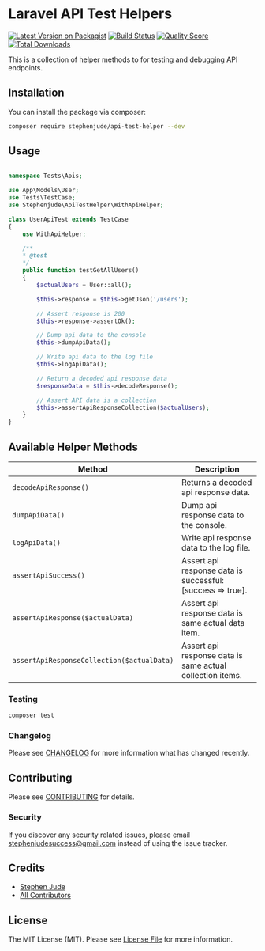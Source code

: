 # Laravel API Test Helpers

[![Latest Version on Packagist](https://img.shields.io/packagist/v/stephenjude/api-test-helper.svg?style=flat-square)](https://packagist.org/packages/stephenjude/api-test-helper)
[![Build Status](https://img.shields.io/travis/stephenjude/api-test-helper/master.svg?style=flat-square)](https://travis-ci.org/stephenjude/api-test-helper)
[![Quality Score](https://img.shields.io/scrutinizer/g/stephenjude/api-test-helper.svg?style=flat-square)](https://scrutinizer-ci.com/g/stephenjude/api-test-helper)
[![Total Downloads](https://img.shields.io/packagist/dt/stephenjude/api-test-helper.svg?style=flat-square)](https://packagist.org/packages/stephenjude/api-test-helper)

This is a collection of helper methods to for testing and debugging API endpoints.

## Installation

You can install the package via composer:

```bash
composer require stephenjude/api-test-helper --dev
```


## Usage

``` php

namespace Tests\Apis;

use App\Models\User;
use Tests\TestCase;
use Stephenjude\ApiTestHelper\WithApiHelper;

class UserApiTest extends TestCase
{
    use WithApiHelper;

    /**
    * @test
    */
    public function testGetAllUsers()
    {
        $actualUsers = User::all();

        $this->response = $this->getJson('/users');

        // Assert response is 200
        $this->response->assertOk();

        // Dump api data to the console
        $this->dumpApiData();

        // Write api data to the log file
        $this->logApiData();

        // Return a decoded api response data
        $responseData = $this->decodeResponse();

        // Assert API data is a collection 
        $this->assertApiResponseCollection($actualUsers);
    }
}
```

## Available Helper Methods 

Method | Description 
---------|----------
 `decodeApiResponse()` | Returns a decoded api response data. 
 `dumpApiData()` | Dump api response data to the console. 
 `logApiData()` | Write api response data to the log file.
 `assertApiSuccess()` | Assert api response data is successful: [success => true].
 `assertApiResponse($actualData)` | Assert api response data is same actual data item.
 `assertApiResponseCollection($actualData)` | Assert api response data is same actual collection items.

### Testing

``` bash
composer test
```

### Changelog

Please see [CHANGELOG](CHANGELOG.md) for more information what has changed recently.

## Contributing

Please see [CONTRIBUTING](CONTRIBUTING.md) for details.

### Security

If you discover any security related issues, please email stephenjudesuccess@gmail.com instead of using the issue tracker.

## Credits

- [Stephen Jude](https://github.com/stephenjude)
- [All Contributors](../../contributors)

## License

The MIT License (MIT). Please see [License File](LICENSE.md) for more information.
